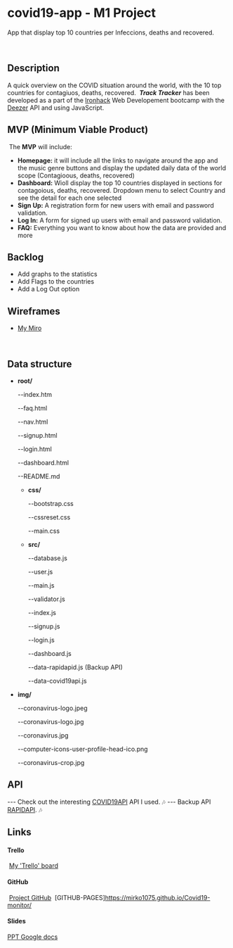 # covid19-app - M1 Project

App that display top 10 countries per Infeccions, deaths and recovered.

​

## Description

​A quick overview on the COVID situation around the world, with the 10 top countries for contagiuos, deaths, recovered.
​
**_Track Tracker_** has been developed as a part of the [Ironhack](https://www.ironhack.com/es/desarrollo-web/barcelona?utm_source=google-sea&utm_medium=cpc&utm_campaign=BCN_app_campus_brand_GA_ES&utm_term={keywords}&gclid=Cj0KCQjwo6D4BRDgARIsAA6uN19LKsx0pvTH-iUz-RfrGakzau9RGdhJaixWuX32X92njICzz66RYbAaAncuEALw_wcB) Web Developement bootcamp with the [Deezer](https://developers.deezer.com/api) API and using JavaScript.
​

## MVP (Minimum Viable Product)

​
The **MVP** will include:
​

- **Homepage:** it will include all the links to navigate around the app and the music genre buttons and display the updated daily data of the world scope (Contagioous, deaths, recovered)
- **Dashboard:** Wioll display the top 10 countries displayed in sections for contagoious, deaths, recovered. Dropdown menu to select Country and see the detail for each one selected
- **Sign Up:** A registration form for new users with email and password validation.
- **Log In:** A form for signed up users with email and password validation.
- **FAQ:** Everything you want to know about how the data are provided and more
  ​

## Backlog

- Add graphs to the statistics​
- Add Flags to the countries
  ​
- Add a Log Out option
  ​

## Wireframes

- [My Miro](https://miro.com/app/board/o9J_kguUrgs=/)

​

## Data structure

- **root/**

  --index.htm

  --faq.html

  --nav.html

  --signup.html

  --login.html

  --dashboard.html

  --README.md

  - **css/**

    --bootstrap.css

    --cssreset.css

    --main.css

  - **src/**

    --database.js

    --user.js

    --main.js

    --validator.js

    --index.js

    --signup.js

    --login.js

    --dashboard.js

    --data-rapidapid.js (Backup API)

    --data-covid19api.js

- **img/**

  --coronavirus-logo.jpeg

  --coronavirus-logo.jpg

  --coronavirus.jpg

  ​--computer-icons-user-profile-head-ico.png

  --coronavirus-crop.jpg

## API

--- Check out the interesting [COVID19API](https://api.covid19api.com/) API I used. :notes:
--- Backup API [RAPIDAPI](https://rapidapi.p.rapidapi.com/all/). :notes:
​

## Links

#### Trello

​
[My 'Trello' board](https://trello.com/b/kc0vRc4q)
​

#### GitHub

​
[Project GitHub](https://github.com/mirko1075/Covid19-monitor)
​
[GITHUB-PAGES]https://mirko1075.github.io/Covid19-monitor/

#### Slides

[PPT Google docs](https://docs.google.com/presentation/d/e/2PACX-1vS3u5DF-LlWZVjdQ3kw2gRV1uSDLX6nLBX9BzK7CSJMFd1l1HnVjD5CetY_NcpriqfcuviPYje9V2Ef/pub?start=false&loop=false&delayms=3000)
